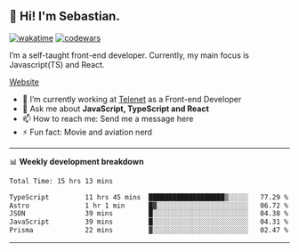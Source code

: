 ## 👋 Hi! I'm Sebastian.

[![wakatime](https://wakatime.com/badge/user/df0036c6-328a-4a39-be9b-e49417ed22a1.svg)](https://wakatime.com/@df0036c6-328a-4a39-be9b-e49417ed22a1)
[![codewars](https://www.codewars.com/users/sebavuye/badges/small)](https://www.codewars.com/users/sebavuye)

I’m a self-taught front-end developer. Currently, my main focus is Javascript(TS) and React.

[Website](https://sebastianvuye.be)

- 🔭 I’m currently working at [Telenet](https://telenet.be/) as a Front-end Developer
- 💬 Ask me about **JavaScript, TypeScript and React**
- 📫 How to reach me: Send me a message here
- ⚡ Fun fact: Movie and aviation nerd

-------

📊 **Weekly development breakdown**

<!--START_SECTION:waka-->

```txt
Total Time: 15 hrs 13 mins

TypeScript         11 hrs 45 mins  ███████████████████▒░░░░░   77.29 %
Astro              1 hr 1 min      █▓░░░░░░░░░░░░░░░░░░░░░░░   06.72 %
JSON               39 mins         █░░░░░░░░░░░░░░░░░░░░░░░░   04.38 %
JavaScript         39 mins         █░░░░░░░░░░░░░░░░░░░░░░░░   04.31 %
Prisma             22 mins         ▓░░░░░░░░░░░░░░░░░░░░░░░░   02.47 %
```

<!--END_SECTION:waka-->
-------
